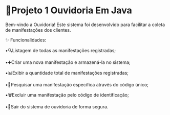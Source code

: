 # 📢Projeto 1 Ouvidoria Em Java
Bem-vindo a Ouvidoria! Este sistema foi desenvolvido para facilitar a coleta de manifestações dos clientes.

✨ Funcionalidades:

•🔍Listagem de todas as manifestações registradas;

•➕Criar uma nova manifestação e armazená-la no sistema;

•📊Exibir a quantidade total de manifestações registradas;

•🔎Pesquisar uma manifestação específica através do código único;

•🗑️Excluir uma manifestação pelo código de identificação;

•🚪Sair do sistema de ouvidoria de forma segura.
